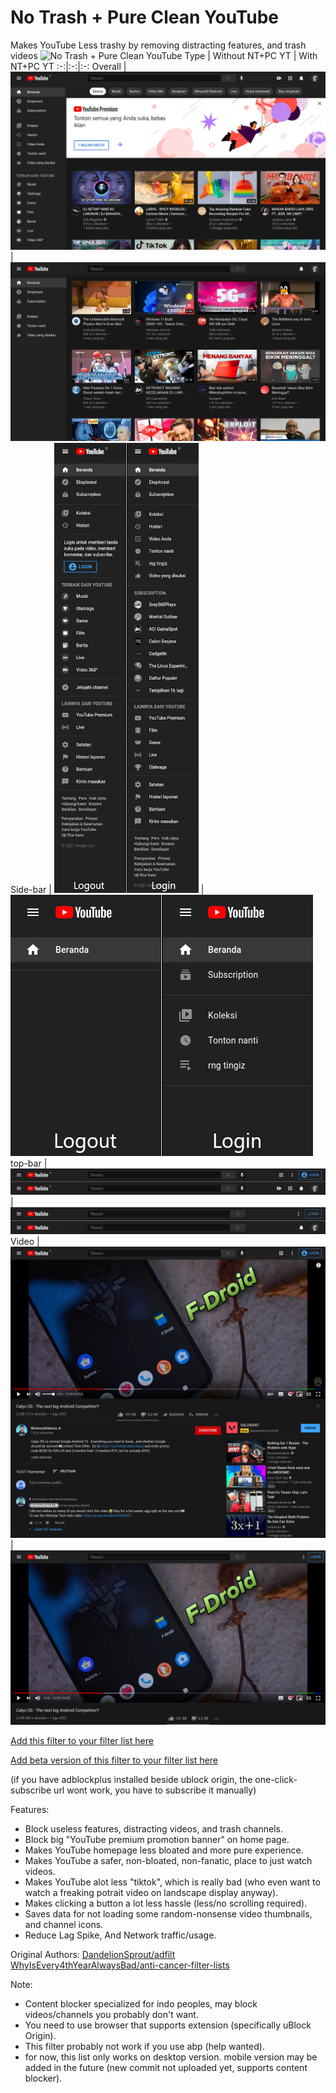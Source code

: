 # No Trash + Pure Clean YouTube
Makes YouTube Less trashy by removing distracting features, and trash videos
![No Trash + Pure Clean YouTube](https://mdp43140.github.io/assets/img/project_ntpcyt.png)
Type | Without NT+PC YT | With NT+PC YT
:-:|:-:|:-:
Overall | ![Before](https://raw.githubusercontent.com/MDP43140/NoTrash-PureClean-YT/main/YTD_without_NTPCYT.png) | ![After](https://raw.githubusercontent.com/MDP43140/NoTrash-PureClean-YT/main/YTD_with_NTPCYT.png)
Side-bar | ![Before](https://raw.githubusercontent.com/MDP43140/NoTrash-PureClean-YT/main/YTD_without_NTPCYT_lefthandmenu.png) | ![After](https://raw.githubusercontent.com/MDP43140/NoTrash-PureClean-YT/main/YTD_with_NTPCYT_lefthandmenu.png)
top-bar | ![Before](https://raw.githubusercontent.com/MDP43140/NoTrash-PureClean-YT/main/YTD_without_NTPCYT_topbarmenu.png) | ![After](https://raw.githubusercontent.com/MDP43140/NoTrash-PureClean-YT/main/YTD_with_NTPCYT_topbarmenu.png)
Video | ![Before](https://raw.githubusercontent.com/MDP43140/NoTrash-PureClean-YT/main/YTD_without_NTPCYT_watch.png) | ![After](https://raw.githubusercontent.com/MDP43140/NoTrash-PureClean-YT/main/YTD_with_NTPCYT_watch.png)


[Add this filter to your filter list here](https://subscribe.adblockplus.org/?location=https://github.com/MDP43140/NoTrash-PureClean-YT/raw/main/NT%2BPC_YT_uBO.txt&title=NT%2BPC_YT)

[Add beta version of this filter to your filter list here](https://subscribe.adblockplus.org/?location=https://github.com/MDP43140/NoTrash-PureClean-YT/raw/dev/NT%2BPC_YT_uBO.txt&title=NT+PC_YT)

(if you have adblockplus installed beside ublock origin, the one-click-subscribe url wont work, you have to subscribe it manually)

Features:
+ Block useless features, distracting videos, and trash channels.
+ Block big "YouTube premium promotion banner" on home page.
+ Makes YouTube homepage less bloated and more pure experience.
+ Makes YouTube a safer, non-bloated, non-fanatic, place to just watch videos.
+ Makes YouTube alot less "tiktok", which is really bad (who even want to watch a freaking potrait video on landscape display anyway).
+ Makes clicking a button a lot less hassle (less/no scrolling required).
+ Saves data for not loading some random-nonsense video thumbnails, and channel icons.
+ Reduce Lag Spike, And Network traffic/usage.

Original Authors: [DandelionSprout/adfilt](https://github.com/DandelionSprout/adfilt)
                  [WhyIsEvery4thYearAlwaysBad/anti-cancer-filter-lists](https://github.com/WhyIsEvery4thYearAlwaysBad/anti-cancer-filter-lists)

Note:
- Content blocker specialized for indo peoples, may block videos/channels you probably don't want.
- You need to use browser that supports extension (specifically uBlock Origin).
- This filter probably not work if you use abp (help wanted).
- for now, this list only works on desktop version. mobile version may be added in the future (new commit not uploaded yet, supports content blocker).
